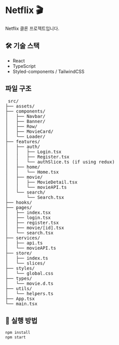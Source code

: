 # Netflix 🎬

Netflix 클론 프로젝트입니다. 

## 🛠 기술 스택
- React
- TypeScript
- Styled-components / TailwindCSS
 
 ## 파일 구조
 <pre>
 src/
├── assets/            
├── components/        
│   ├── Navbar/
│   ├── Banner/
│   ├── Row/
│   ├── MovieCard/
│   └── Loader/
├── features/          
│   ├── auth/           
│   │   ├── Login.tsx
│   │   ├── Register.tsx
│   │   └── authSlice.ts (if using redux)
│   ├── home/         
│   │   └── Home.tsx
│   ├── movie/        
│   │   ├── MovieDetail.tsx
│   │   └── movieAPI.ts
│   └── search/       
│       └── Search.tsx
├── hooks/            
├── pages/            
│   ├── index.tsx     
│   ├── login.tsx
│   ├── register.tsx
│   ├── movie/[id].tsx
│   └── search.tsx
├── services/        
│   ├── api.ts
│   └── movieAPI.ts
├── store/           
│   ├── index.ts
│   └── slices/
├── styles/          
│   └── global.css
├── types/          
│   └── movie.d.ts
├── utils/          
│   └── helpers.ts
├── App.tsx
└── main.tsx        
</pre>
## 🚀 실행 방법

```bash
npm install
npm start

